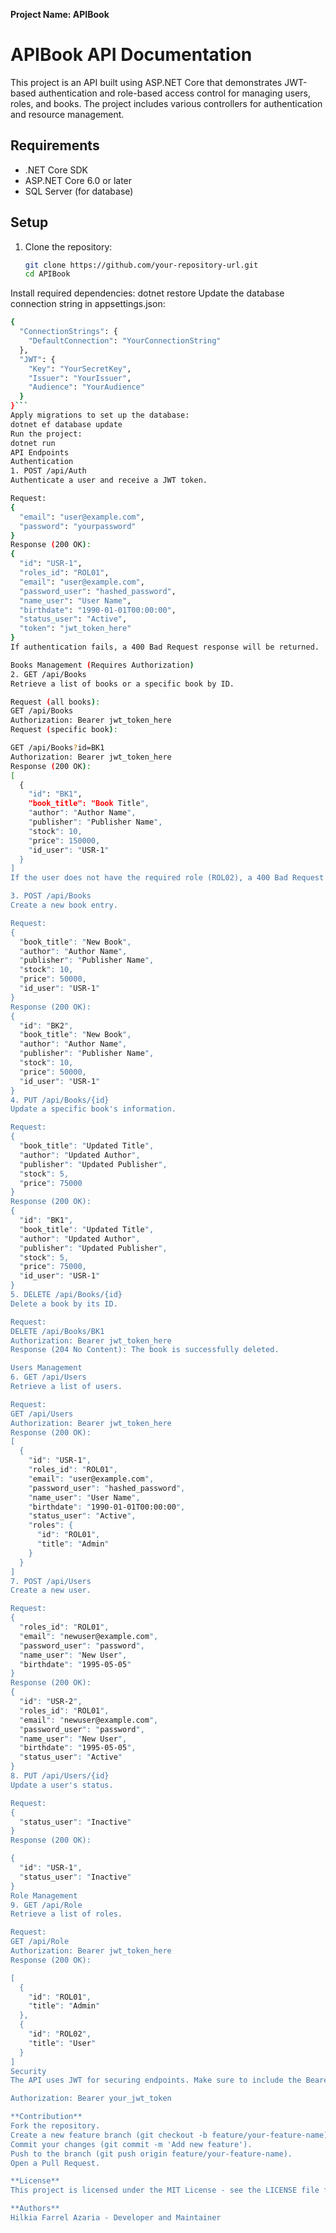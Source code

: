 **Project Name: APIBook**

# APIBook API Documentation

This project is an API built using ASP.NET Core that demonstrates JWT-based authentication and role-based access control for managing users, roles, and books. The project includes various controllers for authentication and resource management.

## Requirements

- .NET Core SDK
- ASP.NET Core 6.0 or later
- SQL Server (for database)

## Setup

1. Clone the repository:

   ```bash
   git clone https://github.com/your-repository-url.git
   cd APIBook
Install required dependencies:
dotnet restore
Update the database connection string in appsettings.json:
```bash
{
  "ConnectionStrings": {
    "DefaultConnection": "YourConnectionString"
  },
  "JWT": {
    "Key": "YourSecretKey",
    "Issuer": "YourIssuer",
    "Audience": "YourAudience"
  }
}```
Apply migrations to set up the database:
dotnet ef database update
Run the project:
dotnet run
API Endpoints
Authentication
1. POST /api/Auth
Authenticate a user and receive a JWT token.

Request:
{
  "email": "user@example.com",
  "password": "yourpassword"
}
Response (200 OK):
{
  "id": "USR-1",
  "roles_id": "ROL01",
  "email": "user@example.com",
  "password_user": "hashed_password",
  "name_user": "User Name",
  "birthdate": "1990-01-01T00:00:00",
  "status_user": "Active",
  "token": "jwt_token_here"
}
If authentication fails, a 400 Bad Request response will be returned.

Books Management (Requires Authorization)
2. GET /api/Books
Retrieve a list of books or a specific book by ID.

Request (all books):
GET /api/Books
Authorization: Bearer jwt_token_here
Request (specific book):

GET /api/Books?id=BK1
Authorization: Bearer jwt_token_here
Response (200 OK):
[
  {
    "id": "BK1",
    "book_title": "Book Title",
    "author": "Author Name",
    "publisher": "Publisher Name",
    "stock": 10,
    "price": 150000,
    "id_user": "USR-1"
  }
]
If the user does not have the required role (ROL02), a 400 Bad Request will be returned.

3. POST /api/Books
Create a new book entry.

Request:
{
  "book_title": "New Book",
  "author": "Author Name",
  "publisher": "Publisher Name",
  "stock": 10,
  "price": 50000,
  "id_user": "USR-1"
}
Response (200 OK):
{
  "id": "BK2",
  "book_title": "New Book",
  "author": "Author Name",
  "publisher": "Publisher Name",
  "stock": 10,
  "price": 50000,
  "id_user": "USR-1"
}
4. PUT /api/Books/{id}
Update a specific book's information.

Request:
{
  "book_title": "Updated Title",
  "author": "Updated Author",
  "publisher": "Updated Publisher",
  "stock": 5,
  "price": 75000
}
Response (200 OK):
{
  "id": "BK1",
  "book_title": "Updated Title",
  "author": "Updated Author",
  "publisher": "Updated Publisher",
  "stock": 5,
  "price": 75000,
  "id_user": "USR-1"
}
5. DELETE /api/Books/{id}
Delete a book by its ID.

Request:
DELETE /api/Books/BK1
Authorization: Bearer jwt_token_here
Response (204 No Content): The book is successfully deleted.

Users Management
6. GET /api/Users
Retrieve a list of users.

Request:
GET /api/Users
Authorization: Bearer jwt_token_here
Response (200 OK):
[
  {
    "id": "USR-1",
    "roles_id": "ROL01",
    "email": "user@example.com",
    "password_user": "hashed_password",
    "name_user": "User Name",
    "birthdate": "1990-01-01T00:00:00",
    "status_user": "Active",
    "roles": {
      "id": "ROL01",
      "title": "Admin"
    }
  }
]
7. POST /api/Users
Create a new user.

Request:
{
  "roles_id": "ROL01",
  "email": "newuser@example.com",
  "password_user": "password",
  "name_user": "New User",
  "birthdate": "1995-05-05"
}
Response (200 OK):
{
  "id": "USR-2",
  "roles_id": "ROL01",
  "email": "newuser@example.com",
  "password_user": "password",
  "name_user": "New User",
  "birthdate": "1995-05-05",
  "status_user": "Active"
}
8. PUT /api/Users/{id}
Update a user's status.

Request:
{
  "status_user": "Inactive"
}
Response (200 OK):

{
  "id": "USR-1",
  "status_user": "Inactive"
}
Role Management
9. GET /api/Role
Retrieve a list of roles.

Request:
GET /api/Role
Authorization: Bearer jwt_token_here
Response (200 OK):

[
  {
    "id": "ROL01",
    "title": "Admin"
  },
  {
    "id": "ROL02",
    "title": "User"
  }
]
Security
The API uses JWT for securing endpoints. Make sure to include the Bearer token in the Authorization header for any request that requires authentication.

Authorization: Bearer your_jwt_token

**Contribution**
Fork the repository.
Create a new feature branch (git checkout -b feature/your-feature-name).
Commit your changes (git commit -m 'Add new feature').
Push to the branch (git push origin feature/your-feature-name).
Open a Pull Request.

**License**
This project is licensed under the MIT License - see the LICENSE file for details.

**Authors**
Hilkia Farrel Azaria - Developer and Maintainer
